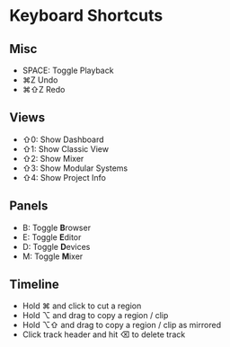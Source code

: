 # Keyboard Shortcuts

## Misc

- SPACE: Toggle Playback
- ⌘Z Undo
- ⌘⇧Z Redo

## Views

- ⇧0: Show Dashboard
- ⇧1: Show Classic View
- ⇧2: Show Mixer
- ⇧3: Show Modular Systems
- ⇧4: Show Project Info

## Panels

- B: Toggle **B**rowser
- E: Toggle **E**ditor
- D: Toggle **D**evices
- M: Toggle **M**ixer

## Timeline

- Hold ⌘ and click to cut a region
- Hold ⌥ and drag to copy a region / clip
- Hold ⌥⇧ and drag to copy a region / clip as mirrored
- Click track header and hit ⌫ to delete track
